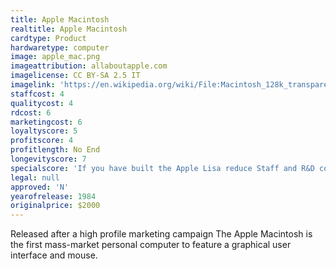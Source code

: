 ```yaml
---
title: Apple Macintosh
realtitle: Apple Macintosh
cardtype: Product
hardwaretype: computer
image: apple_mac.png
imageattribution: allaboutapple.com
imagelicense: CC BY-SA 2.5 IT
imagelink: 'https://en.wikipedia.org/wiki/File:Macintosh_128k_transparency.png'
staffcost: 4
qualitycost: 4
rdcost: 6
marketingcost: 6
loyaltyscore: 5
profitscore: 4
profitlength: No End
longevityscore: 7
specialscore: 'If you have built the Apple Lisa reduce Staff and R&D costs by two, however The Lisa will then become [[nid:1103 view_mode=node_embed]].'
legal: null
approved: 'N'
yearofrelease: 1984
originalprice: $2000
---
```


Released after a high profile marketing campaign The Apple Macintosh is the first mass-market personal computer to feature a graphical user interface and mouse.
